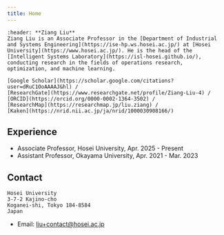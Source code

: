 ```yaml
---
title: Home
---
```


```{card} 
:header: **Ziang Liu**
Ziang Liu is an Associate Professor in the [Department of Industrial and Systems Engineering](https://ise-hp.ws.hosei.ac.jp/) at [Hosei University](https://www.hosei.ac.jp/). He is the head of the [Intelligent Systems Laboratory](https://isl-hosei.github.io/), conducting research in the fields of operations research, optimization, and machine learning. 

[Google Scholar](https://scholar.google.com/citations?user=dRuC1OoAAAAJ&hl) / 
[ResearchGate](https://www.researchgate.net/profile/Ziang-Liu-4) / 
[ORCID](https://orcid.org/0000-0002-1364-3502) / 
[ResearchMap](https://researchmap.jp/liu.ziang) /
[Kaken](https://nrid.nii.ac.jp/ja/nrid/1000030908166/)
```

## Experience

- Associate Professor, Hosei University, Apr. 2025 - Present
- Assistant Professor, Okayama University, Apr. 2021 - Mar. 2023

## Contact 

```
Hosei University   
3-7-2 Kajino-cho   
Koganei-shi, Tokyo 184-8584 
Japan
```

- Email: [liu+contact@hosei.ac.jp](mailto:liu+contact@hosei.ac.jp)   

